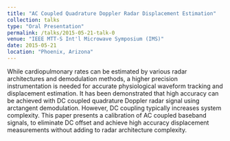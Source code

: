 ```yaml
---
title: "AC Coupled Quadrature Doppler Radar Displacement Estimation"
collection: talks
type: "Oral Presentation"
permalink: /talks/2015-05-21-talk-0
venue: "IEEE MTT-S Int'l Microwave Symposium (IMS)"
date: 2015-05-21
location: "Phoenix, Arizona"
---
```


While cardiopulmonary rates can be estimated by various radar architectures and demodulation methods, a higher precision instrumentation is needed for accurate physiological waveform tracking and displacement estimation. It has been demonstrated that high accuracy can be achieved with DC coupled quadrature Doppler radar signal using arctangent demodulation. However, DC coupling typically increases system complexity. This paper presents a calibration of AC coupled baseband signals, to eliminate DC offset and achieve high accuracy displacement measurements without adding to radar architecture complexity.
